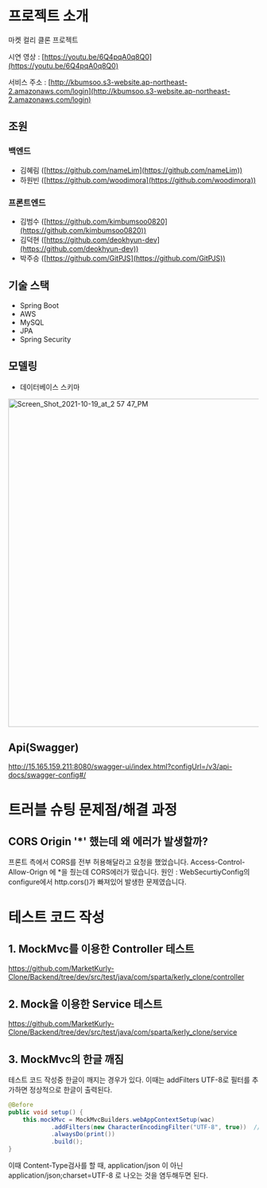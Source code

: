 # 프로젝트 소개

마켓 컬리 클론 프로젝트

시연 영상 : [https://youtu.be/6Q4pqA0q8Q0](https://youtu.be/6Q4pqA0q8Q0)

서비스 주소 : [http://kbumsoo.s3-website.ap-northeast-2.amazonaws.com/login](http://kbumsoo.s3-website.ap-northeast-2.amazonaws.com/login)

## 조원

### 백엔드

- 김혜림 ([https://github.com/nameLim](https://github.com/nameLim))
- 하원빈 ([https://github.com/woodimora](https://github.com/woodimora))

### 프론트엔드

- 김범수 ([https://github.com/kimbumsoo0820](https://github.com/kimbumsoo0820))
- 김덕현 ([https://github.com/deokhyun-dev](https://github.com/deokhyun-dev))
- 박주승 ([https://github.com/GitPJS](https://github.com/GitPJS))

## 기술 스택

- Spring Boot
- AWS
- MySQL
- JPA
- Spring Security

## 모델링

- 데이터베이스 스키마
 <img width="660" alt="Screen_Shot_2021-10-19_at_2 57 47_PM" src="https://user-images.githubusercontent.com/70922665/138451938-7d7cba18-01e2-4312-b21c-03a30b6eedb6.png">
  
    
## Api(Swagger)
http://15.165.159.211:8080/swagger-ui/index.html?configUrl=/v3/api-docs/swagger-config#/
    

# 트러블 슈팅 문제점/해결 과정
## CORS Origin '*' 했는데 왜 에러가 발생할까? 
프론트 측에서 CORS를 전부 허용해달라고 요청을 했었습니다. 
Access-Control-Allow-Orign 에 *을 줬는데 CORS에러가 떴습니다.
원인 : WebSecurtiyConfig의 configure에서 http.cors()가 빠져있어 발생한 문제였습니다.


# 테스트 코드 작성
## 1. MockMvc를 이용한 Controller 테스트
https://github.com/MarketKurly-Clone/Backend/tree/dev/src/test/java/com/sparta/kerly_clone/controller
## 2. Mock을 이용한 Service 테스트
https://github.com/MarketKurly-Clone/Backend/tree/dev/src/test/java/com/sparta/kerly_clone/service


## 3. MockMvc의 한글 깨짐
테스트 코드 작성중 한글이 깨지는 경우가 있다. 이때는 addFilters UTF-8로 필터를 추가하면 정상적으로 한글이 출력된다.
``` java
@Before
public void setup() {
    this.mockMvc = MockMvcBuilders.webAppContextSetup(wac)
            .addFilters(new CharacterEncodingFilter("UTF-8", true))  // 필터 추가
            .alwaysDo(print())
            .build();
}
```
이때 Content-Type검사를 할 때, application/json 이 아닌 application/json;charset=UTF-8 로 나오는 것을 염두해두면 된다.
